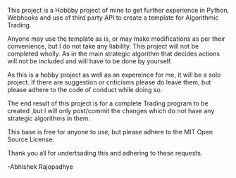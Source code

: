 
This project is a Hobbby project of mine to get further experience in Python, Webhooks and use of third party API to
create a template for Algorithmic Trading.

Anyone may use the template as is, or may make modifications as per their convenience, but I do not take any liability.
This project will not be completed wholly. As in the main strategic algorithm that decides actions will not be included 
and will have to be done by yourself.

As this is a hobby project as well as an expereince for me, it will be a solo project.
If there are suggestion or criticisms please do leave them, but please adhere to the code of conduct while doing so.

The end result of this project is for a complete Trading program to be created ,but I will only post/commit the changes which
do not have any strategic algorithms in them.

This base is free for anyone to use, but please adhere to the MIT Open Source License.

Thank you all for undertsading this and adhering to these requests.

-Abhishek Rajopadhye